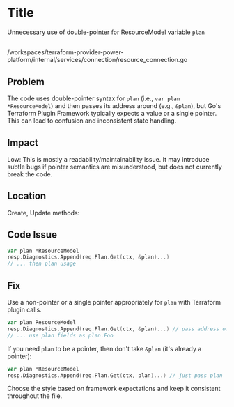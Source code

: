 # Title
Unnecessary use of double-pointer for ResourceModel variable `plan`

##
/workspaces/terraform-provider-power-platform/internal/services/connection/resource_connection.go

## Problem
The code uses double-pointer syntax for `plan` (i.e., `var plan *ResourceModel`) and then passes its address around (e.g., `&plan`), but Go's Terraform Plugin Framework typically expects a value or a single pointer. This can lead to confusion and inconsistent state handling.

## Impact
Low: This is mostly a readability/maintainability issue. It may introduce subtle bugs if pointer semantics are misunderstood, but does not currently break the code.

## Location
Create, Update methods:

## Code Issue
```go
var plan *ResourceModel
resp.Diagnostics.Append(req.Plan.Get(ctx, &plan)...)
// ... then plan usage
```

## Fix
Use a non-pointer or a single pointer appropriately for `plan` with Terraform plugin calls.

```go
var plan ResourceModel
resp.Diagnostics.Append(req.Plan.Get(ctx, &plan)...) // pass address of value, not address of pointer
// ... use plan fields as plan.Foo
```
If you need `plan` to be a pointer, then don't take `&plan` (it's already a pointer):

```go
var plan *ResourceModel
resp.Diagnostics.Append(req.Plan.Get(ctx, plan)...) // just pass plan
```

Choose the style based on framework expectations and keep it consistent throughout the file.


